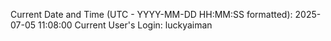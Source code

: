 Current Date and Time (UTC - YYYY-MM-DD HH:MM:SS formatted): 2025-07-05 11:08:00
Current User's Login: luckyaiman
